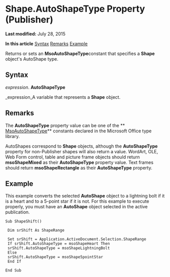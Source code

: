 
# Shape.AutoShapeType Property (Publisher)

 **Last modified:** July 28, 2015

 **In this article**
 [Syntax](#sectionSection0)
 [Remarks](#sectionSection1)
 [Example](#sectionSection2)


Returns or sets an  **MsoAutoShapeType**constant that specifies a  **Shape** object's AutoShape type.


## Syntax
<a name="sectionSection0"> </a>

 _expression_. **AutoShapeType**

 _expression_A variable that represents a  **Shape** object.


## Remarks
<a name="sectionSection1"> </a>

The  **AutoShapeType** property value can be one of the ** [MsoAutoShapeType](http://msdn.microsoft.com/library/7e6fe414-2b25-56d7-a678-b6e718329118%28Office.15%29.aspx)** constants declared in the Microsoft Office type library.

AutoShapes correspond to  **Shape** objects, although the **AutoShapeType** property for non-Publisher shapes will also return a value. WordArt, OLE, Web Form control, table and picture frame objects should return **msoShapeMixed** as their **AutoShapeType** property value. Text frames should return **msoShapeRectangle** as their **AutoShapeType** property.


## Example
<a name="sectionSection2"> </a>

This example converts the selected  **AutoShape** object to a lightning bolt if it is a heart and to a 5-point star if it is not. For this example to execute properly, you must have an **AutoShape** object selected in the active publication.


```
Sub ShapeShift() 
 
 Dim srShift As ShapeRange 
 
 Set srShift = Application.ActiveDocument.Selection.ShapeRange 
 If srShift.AutoShapeType = msoShapeHeart Then 
 srShift.AutoShapeType = msoShapeLightningBolt 
 Else 
 srShift.AutoShapeType = msoShape5pointStar 
 End If 
 
End Sub
```

